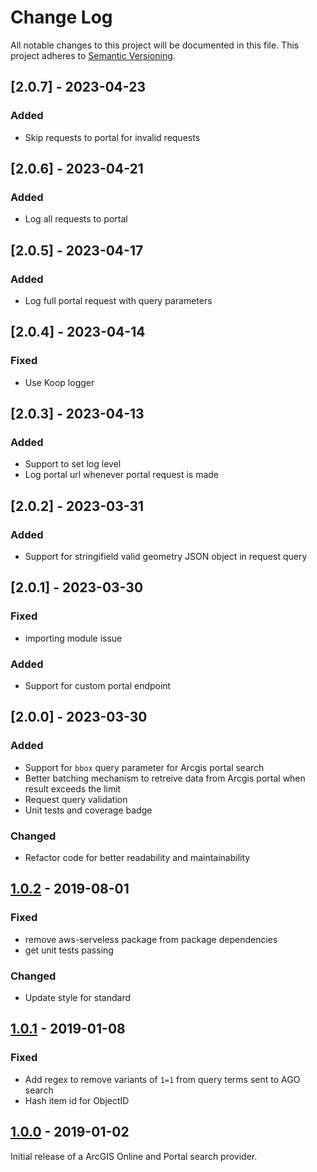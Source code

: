 # Change Log

All notable changes to this project will be documented in this file. This project adheres to
[Semantic Versioning](http://semver.org/).

## [2.0.7] - 2023-04-23
### Added
* Skip requests to portal for invalid requests

## [2.0.6] - 2023-04-21
### Added
* Log all requests to portal

## [2.0.5] - 2023-04-17
### Added
* Log full portal request with query parameters

## [2.0.4] - 2023-04-14
### Fixed
* Use Koop logger

## [2.0.3] - 2023-04-13
### Added
* Support to set log level
* Log portal url whenever portal request is made 

## [2.0.2] - 2023-03-31
### Added
* Support for stringifield valid geometry JSON object in request query

## [2.0.1] - 2023-03-30
### Fixed
* importing module issue

### Added
* Support for custom portal endpoint 

## [2.0.0] - 2023-03-30
### Added
* Support for `bbox` query parameter for Arcgis portal search
* Better batching mechanism to retreive data from Arcgis portal when result exceeds the limit
* Request query validation
* Unit tests and coverage badge

### Changed
* Refactor code for better readability and maintainability

## [1.0.2] - 2019-08-01
### Fixed
* remove aws-serveless package from package dependencies
* get unit tests passing

### Changed
* Update style for standard

## [1.0.1] - 2019-01-08
### Fixed
* Add regex to remove variants of `1=1` from query terms sent to AGO search
* Hash item id for ObjectID

## [1.0.0] - 2019-01-02
Initial release of a ArcGIS Online and Portal search provider.

[1.0.2]: https://github.com/koopjs/koop-provider-file-geojson/compare/v1.0.1...v1.0.2
[1.0.1]: https://github.com/koopjs/koop-provider-file-geojson/compare/v1.0.0...v1.0.1
[1.0.0]: https://github.com/koopjs/koop-provider-file-geojson/releases/tag/v1.0.0